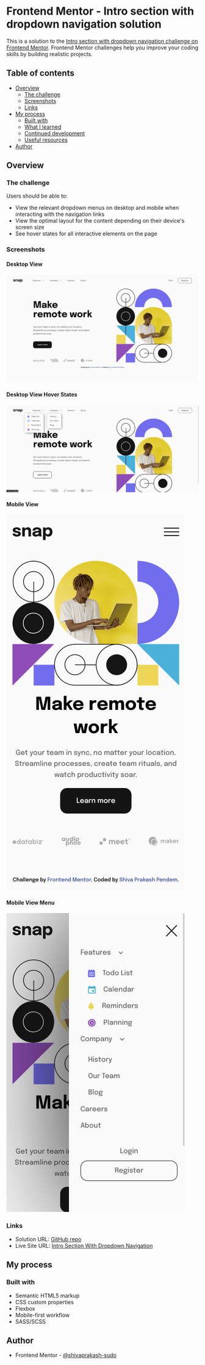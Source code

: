 # Frontend Mentor - Intro section with dropdown navigation solution

This is a solution to the [Intro section with dropdown navigation challenge on Frontend Mentor](https://www.frontendmentor.io/challenges/intro-section-with-dropdown-navigation-ryaPetHE5). Frontend Mentor challenges help you improve your coding skills by building realistic projects.

## Table of contents

- [Overview](#overview)
  - [The challenge](#the-challenge)
  - [Screenshots](#screenshots)
  - [Links](#links)
- [My process](#my-process)
  - [Built with](#built-with)
  - [What I learned](#what-i-learned)
  - [Continued development](#continued-development)
  - [Useful resources](#useful-resources)
- [Author](#author)

## Overview

### The challenge

Users should be able to:

- View the relevant dropdown menus on desktop and mobile when interacting with the navigation links
- View the optimal layout for the content depending on their device's screen size
- See hover states for all interactive elements on the page

### Screenshots

#### Desktop View

![Desktop View](./images/screenshots/desktop-view.png)

#### Desktop View Hover States

![Desktop View Hover States](./images/screenshots/desktop-view-hover-states.png)

#### Mobile View

![Mobile View](./images/screenshots/mobile-view.png)

#### Mobile View Menu

![Mobile View Menu](./images/screenshots/mobile-view-open-menu-expanded.png)

### Links

- Solution URL: [GitHub repo](https://github.com/shivaprakash-sudo/intro-section-with-dropdown-menu)
- Live Site URL: [Intro Section With Dropdown Navigation](https://shivaprakash-sudo.github.io/intro-section-with-dropdown-menu/)

## My process

### Built with

- Semantic HTML5 markup
- CSS custom properties
- Flexbox
- Mobile-first workflow
- SASS/SCSS

## Author

- Frontend Mentor - [@shivaprakash-sudo](https://www.frontendmentor.io/profile/shivaprakash-sudo)
